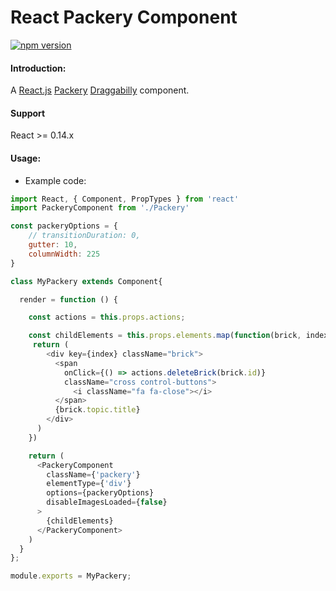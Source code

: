 React Packery Component
=======================

[![npm version](https://badge.fury.io/js/react-packery-component.svg)](http://badge.fury.io/js/react-packery-component)

#### Introduction:
A [React.js](https://facebook.github.io/react/) [Packery](http://packery.metafizzy.co/) [Draggabilly](http://draggabilly.desandro.com/)  component. 

#### Support
React >= 0.14.x

#### Usage:

* Example code:

```js
import React, { Component, PropTypes } from 'react'
import PackeryComponent from './Packery'

const packeryOptions = {
    // transitionDuration: 0,
    gutter: 10,
    columnWidth: 225
}

class MyPackery extends Component{

  render = function () {

    const actions = this.props.actions;

    const childElements = this.props.elements.map(function(brick, index){
     return (
        <div key={index} className="brick">
          <span
            onClick={() => actions.deleteBrick(brick.id)}
            className="cross control-buttons">
              <i className="fa fa-close"></i>
          </span>
          {brick.topic.title}
        </div>
      )
    })

    return (
      <PackeryComponent
        className={'packery'}
        elementType={'div'}
        options={packeryOptions}
        disableImagesLoaded={false}
      >
        {childElements}
      </PackeryComponent>
    )
  }
};

module.exports = MyPackery;


```
